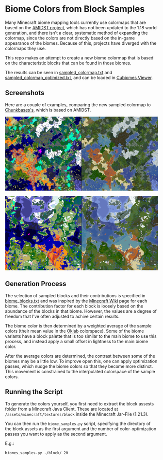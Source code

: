 # Biome Colors from Block Samples

Many Minecraft biome mapping tools currently use colormaps that are based on the [AMIDST project](https://github.com/toolbox4minecraft/amidst),
which has not been updated to the 1.18 world generation, and there isn't a clear, systematic method of expanding the colormap,
since the colors are not directly based on the in-game appearance of the biomes.
Because of this, projects have diverged with the colormaps they use.

This repo makes an attempt to create a new biome colormap that is based on the characteristic blocks that can be found in those biomes.

The results can be seen in [sampled_colormap.txt](sampled_colormap.txt) and [sampled_colormap_optimized.txt](sampled_colormap_optimized.txt),
and can be loaded in [Cubiomes Viewer](https://github.com/Cubitect/cubiomes-viewer).


## Screenshots

Here are a couple of examples, comparing the new sampled colormap to [Chunkbases's](https://www.chunkbase.com), which is based on AMIDST.

![Minecraft 1.17, Seed 2819277292818](mc17_2819277292818.png
"Minecraft 1.17, Seed 2819277292818, Chunkbase (left) vs Sampled (right)")

![Minecraft 1.21, Seed 1642716](mc21_1642716.png
"Minecraft 1.21, Seed 1642716, Chunkbase (left) vs Sampled (right)")


## Generation Process

The selection of sampled blocks and their contributions is specified in [biome_blocks.txt](biome_blocks.txt)
and was inspired by the [Minecraft Wiki](https://minecraft.wiki/w/Biome) page for each biome.
The contribution factor for each block is loosely based on the abundance of the blocks in that biome.
However, the values are a degree of freedom that I've often adjusted to achive certain results.

The biome color is then determined by a weighted average of the sample colors
(their mean value in the [Oklab](https://bottosson.github.io/posts/oklab/) colorspace).
Some of the biome variants have a block palette that is too similar to the main biome to use this process,
and instead apply a small offset in lightness to the main biome color.

After the average colors are determined, the contrast between some of the biomes may be a little low.
To improve open this, one can apply optimization passes, which nudge the biome colors so that they become more distinct.
This movement is constrained to the interpolated colorspace of the sample colors.


## Running the Script

To generate the colors yourself, you first need to extract the block assests folder from a Minecraft Java Client.
These are located at `/assets/minecraft/textures/block` inside the Minecraft Jar-File (1.21.3).

You can then run the `biome_samples.py` script, specifying the directory of the block assets as the first argument and the number of color-optimization passes you want to apply as the second argument.

E.g.:
```
biomes_samples.py ./block/ 20
```

